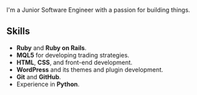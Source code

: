 I'm a Junior Software Engineer with a passion for building things.

## Skills
- **Ruby** and **Ruby on Rails**.
- **MQL5** for developing trading strategies.
- **HTML**, **CSS**, and front-end development.
- **WordPress** and its themes and plugin development.
- **Git** and **GitHub**.
- Experience in **Python**.
